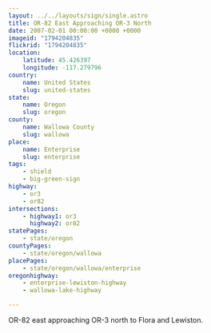 ```yaml
---
layout: ../../layouts/sign/single.astro
title: OR-82 East Approaching OR-3 North
date: 2007-02-01 00:00:00 +0000 +0000
imageid: "1794204835"
flickrid: "1794204835"
location:
    latitude: 45.426397
    longitude: -117.279796
country:
    name: United States
    slug: united-states
state:
    name: Oregon
    slug: oregon
county:
    name: Wallowa County
    slug: wallowa
place:
    name: Enterprise
    slug: enterprise
tags:
    - shield
    - big-green-sign
highway:
    - or3
    - or82
intersections:
    - highway1: or3
      highway2: or82
statePages:
    - state/oregon
countyPages:
    - state/oregon/wallowa
placePages:
    - state/oregon/wallowa/enterprise
oregonhighway:
    - enterprise-lewiston-highway
    - wallowa-lake-highway

---
```

OR-82 east approaching OR-3 north to Flora and Lewiston.